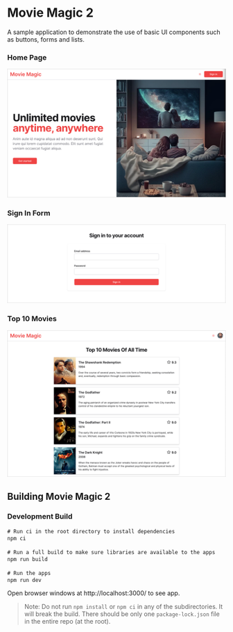 # Movie Magic 2

A sample application to demonstrate the use of basic UI components such as
buttons, forms and lists.

### Home Page

![Home Page](assets/home.png)

### Sign In Form

![Home Page](assets/signin.png)

### Top 10 Movies

![Top 10 Movies](assets/top-10-movies.png)

## Building Movie Magic 2

### Development Build

```shell
# Run ci in the root directory to install dependencies
npm ci

# Run a full build to make sure libraries are available to the apps
npm run build

# Run the apps
npm run dev
```

Open browser windows at http://localhost:3000/ to see app.

> Note: Do not run `npm install` or `npm ci` in any of the subdirectories. It
> will break the build. There should be only one `package-lock.json` file in the
> entire repo (at the root).
